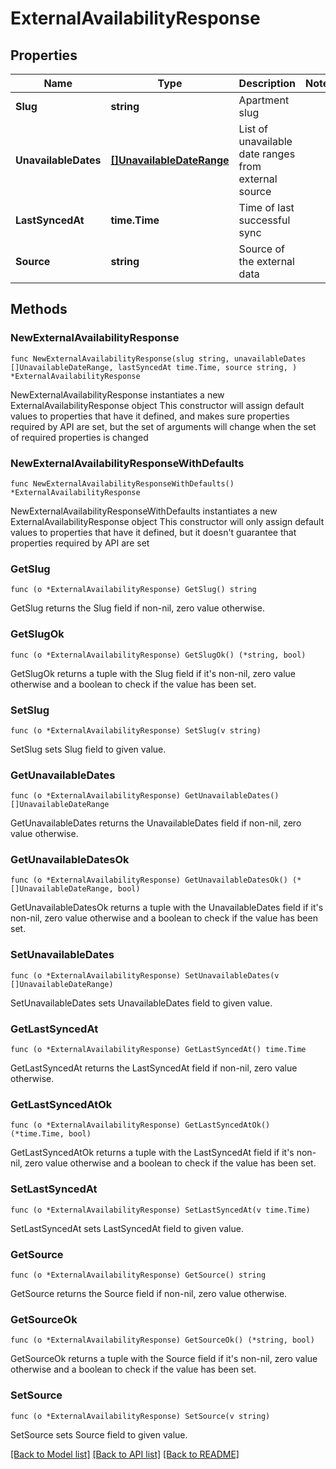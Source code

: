 # ExternalAvailabilityResponse

## Properties

Name | Type | Description | Notes
------------ | ------------- | ------------- | -------------
**Slug** | **string** | Apartment slug | 
**UnavailableDates** | [**[]UnavailableDateRange**](UnavailableDateRange.md) | List of unavailable date ranges from external source | 
**LastSyncedAt** | **time.Time** | Time of last successful sync | 
**Source** | **string** | Source of the external data | 

## Methods

### NewExternalAvailabilityResponse

`func NewExternalAvailabilityResponse(slug string, unavailableDates []UnavailableDateRange, lastSyncedAt time.Time, source string, ) *ExternalAvailabilityResponse`

NewExternalAvailabilityResponse instantiates a new ExternalAvailabilityResponse object
This constructor will assign default values to properties that have it defined,
and makes sure properties required by API are set, but the set of arguments
will change when the set of required properties is changed

### NewExternalAvailabilityResponseWithDefaults

`func NewExternalAvailabilityResponseWithDefaults() *ExternalAvailabilityResponse`

NewExternalAvailabilityResponseWithDefaults instantiates a new ExternalAvailabilityResponse object
This constructor will only assign default values to properties that have it defined,
but it doesn't guarantee that properties required by API are set

### GetSlug

`func (o *ExternalAvailabilityResponse) GetSlug() string`

GetSlug returns the Slug field if non-nil, zero value otherwise.

### GetSlugOk

`func (o *ExternalAvailabilityResponse) GetSlugOk() (*string, bool)`

GetSlugOk returns a tuple with the Slug field if it's non-nil, zero value otherwise
and a boolean to check if the value has been set.

### SetSlug

`func (o *ExternalAvailabilityResponse) SetSlug(v string)`

SetSlug sets Slug field to given value.


### GetUnavailableDates

`func (o *ExternalAvailabilityResponse) GetUnavailableDates() []UnavailableDateRange`

GetUnavailableDates returns the UnavailableDates field if non-nil, zero value otherwise.

### GetUnavailableDatesOk

`func (o *ExternalAvailabilityResponse) GetUnavailableDatesOk() (*[]UnavailableDateRange, bool)`

GetUnavailableDatesOk returns a tuple with the UnavailableDates field if it's non-nil, zero value otherwise
and a boolean to check if the value has been set.

### SetUnavailableDates

`func (o *ExternalAvailabilityResponse) SetUnavailableDates(v []UnavailableDateRange)`

SetUnavailableDates sets UnavailableDates field to given value.


### GetLastSyncedAt

`func (o *ExternalAvailabilityResponse) GetLastSyncedAt() time.Time`

GetLastSyncedAt returns the LastSyncedAt field if non-nil, zero value otherwise.

### GetLastSyncedAtOk

`func (o *ExternalAvailabilityResponse) GetLastSyncedAtOk() (*time.Time, bool)`

GetLastSyncedAtOk returns a tuple with the LastSyncedAt field if it's non-nil, zero value otherwise
and a boolean to check if the value has been set.

### SetLastSyncedAt

`func (o *ExternalAvailabilityResponse) SetLastSyncedAt(v time.Time)`

SetLastSyncedAt sets LastSyncedAt field to given value.


### GetSource

`func (o *ExternalAvailabilityResponse) GetSource() string`

GetSource returns the Source field if non-nil, zero value otherwise.

### GetSourceOk

`func (o *ExternalAvailabilityResponse) GetSourceOk() (*string, bool)`

GetSourceOk returns a tuple with the Source field if it's non-nil, zero value otherwise
and a boolean to check if the value has been set.

### SetSource

`func (o *ExternalAvailabilityResponse) SetSource(v string)`

SetSource sets Source field to given value.



[[Back to Model list]](../README.md#documentation-for-models) [[Back to API list]](../README.md#documentation-for-api-endpoints) [[Back to README]](../README.md)


